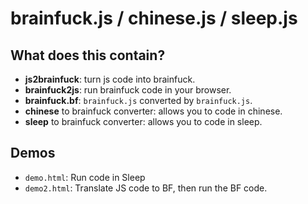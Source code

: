 # brainfuck.js / chinese.js / sleep.js

## What does this contain?
* **js2brainfuck**: turn js code into brainfuck.
* **brainfuck2js**: run brainfuck code in your browser.
* **brainfuck.bf**: `brainfuck.js` converted by `brainfuck.js`.
* **chinese** to brainfuck converter: allows you to code in chinese.
* **sleep** to brainfuck converter: allows you to code in sleep.

## Demos

* `demo.html`: Run code in Sleep
* `demo2.html`: Translate JS code to BF, then run the BF code.